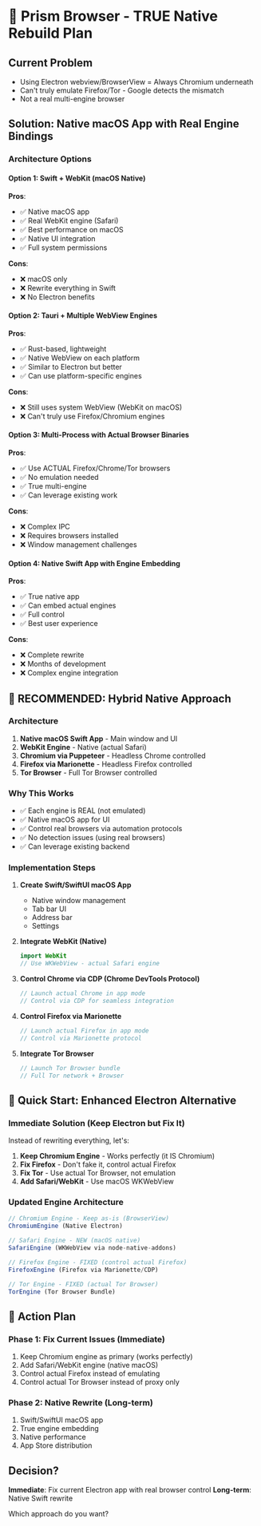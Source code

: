 # 🚀 Prism Browser - TRUE Native Rebuild Plan

## Current Problem
- Using Electron webview/BrowserView = Always Chromium underneath
- Can't truly emulate Firefox/Tor - Google detects the mismatch
- Not a real multi-engine browser

## Solution: Native macOS App with Real Engine Bindings

### Architecture Options

#### Option 1: Swift + WebKit (macOS Native)
**Pros**:
- ✅ Native macOS app
- ✅ Real WebKit engine (Safari)
- ✅ Best performance on macOS
- ✅ Native UI integration
- ✅ Full system permissions

**Cons**:
- ❌ macOS only
- ❌ Rewrite everything in Swift
- ❌ No Electron benefits

#### Option 2: Tauri + Multiple WebView Engines
**Pros**:
- ✅ Rust-based, lightweight
- ✅ Native WebView on each platform
- ✅ Similar to Electron but better
- ✅ Can use platform-specific engines

**Cons**:
- ❌ Still uses system WebView (WebKit on macOS)
- ❌ Can't truly use Firefox/Chromium engines

#### Option 3: Multi-Process with Actual Browser Binaries
**Pros**:
- ✅ Use ACTUAL Firefox/Chrome/Tor browsers
- ✅ No emulation needed
- ✅ True multi-engine
- ✅ Can leverage existing work

**Cons**:
- ❌ Complex IPC
- ❌ Requires browsers installed
- ❌ Window management challenges

#### Option 4: Native Swift App with Engine Embedding
**Pros**:
- ✅ True native app
- ✅ Can embed actual engines
- ✅ Full control
- ✅ Best user experience

**Cons**:
- ❌ Complete rewrite
- ❌ Months of development
- ❌ Complex engine integration

## 🎯 RECOMMENDED: Hybrid Native Approach

### Architecture
1. **Native macOS Swift App** - Main window and UI
2. **WebKit Engine** - Native (actual Safari)
3. **Chromium via Puppeteer** - Headless Chrome controlled
4. **Firefox via Marionette** - Headless Firefox controlled  
5. **Tor Browser** - Full Tor Browser controlled

### Why This Works
- ✅ Each engine is REAL (not emulated)
- ✅ Native macOS app for UI
- ✅ Control real browsers via automation protocols
- ✅ No detection issues (using real browsers)
- ✅ Can leverage existing backend

### Implementation Steps

1. **Create Swift/SwiftUI macOS App**
   - Native window management
   - Tab bar UI
   - Address bar
   - Settings

2. **Integrate WebKit (Native)**
   ```swift
   import WebKit
   // Use WKWebView - actual Safari engine
   ```

3. **Control Chrome via CDP (Chrome DevTools Protocol)**
   ```javascript
   // Launch actual Chrome in app mode
   // Control via CDP for seamless integration
   ```

4. **Control Firefox via Marionette**
   ```javascript
   // Launch actual Firefox in app mode
   // Control via Marionette protocol
   ```

5. **Integrate Tor Browser**
   ```javascript
   // Launch Tor Browser bundle
   // Full Tor network + Browser
   ```

## 🚀 Quick Start: Enhanced Electron Alternative

### Immediate Solution (Keep Electron but Fix It)

Instead of rewriting everything, let's:

1. **Keep Chromium Engine** - Works perfectly (it IS Chromium)
2. **Fix Firefox** - Don't fake it, control actual Firefox
3. **Fix Tor** - Use actual Tor Browser, not emulation
4. **Add Safari/WebKit** - Use macOS WKWebView

### Updated Engine Architecture

```javascript
// Chromium Engine - Keep as-is (BrowserView)
ChromiumEngine (Native Electron)

// Safari Engine - NEW (macOS native)
SafariEngine (WKWebView via node-native-addons)

// Firefox Engine - FIXED (control actual Firefox)
FirefoxEngine (Firefox via Marionette/CDP)

// Tor Engine - FIXED (actual Tor Browser)
TorEngine (Tor Browser Bundle)
```

## 🎯 Action Plan

### Phase 1: Fix Current Issues (Immediate)
1. Keep Chromium engine as primary (works perfectly)
2. Add Safari/WebKit engine (native macOS)
3. Control actual Firefox instead of emulating
4. Control actual Tor Browser instead of proxy only

### Phase 2: Native Rewrite (Long-term)
1. Swift/SwiftUI macOS app
2. True engine embedding
3. Native performance
4. App Store distribution

## Decision?

**Immediate**: Fix current Electron app with real browser control
**Long-term**: Native Swift rewrite

Which approach do you want?

